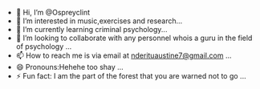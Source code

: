 - 👋 Hi, I’m @Ospreyclint
- 👀 I’m interested in music,exercises and research...
- 🌱 I’m currently learning criminal psychology...
- 💞️ I’m looking to collaborate with any personnel whois a guru in the field of psychology ...
- 📫 How to reach me is via email at nderituaustine7@gmail.com ...
- 😄 Pronouns:Hehehe too shay ...
- ⚡ Fun fact: I am the part of the forest that you are warned not to go ...

<!---
Ospreyclint/Ospreyclint is a ✨ special ✨ repository because its `README.md` (this file) appears on your GitHub profile.
You can click the Preview link to take a look at your changes.
--->
